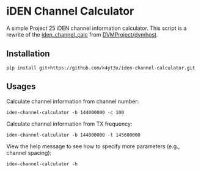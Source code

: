 # iDEN Channel Calculator

A simple Project 25 iDEN channel information calculator. This script is a rewrite of the [iden_channel_calc](https://github.com/DVMProject/dvmhost/blob/master/iden_channel_calc.py) from [DVMProject/dvmhost](https://github.com/DVMProject/dvmhost).

## Installation

```shell
pip install git+https://github.com/k4yt3x/iden-channel-calculator.git
```

## Usages

Calculate channel information from channel number:

```shell
iden-channel-calculator -b 144000000 -c 100
```

Calculate channel information from TX frequency:

```shell
iden-channel-calculator -b 144000000 -t 145600000
```

View the help message to see how to specify more parameters (e.g., channel spacing):

```shell
iden-channel-calculator -h
```

